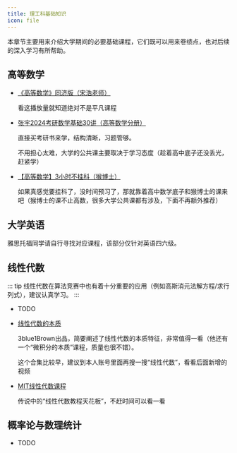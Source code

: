 ```yaml
---
title: 理工科基础知识
icon: file
---
```


本章节主要用来介绍大学期间的必要基础课程，它们既可以用来卷绩点，也对后续的深入学习有所帮助。

## 高等数学

* [《高等数学》同济版（宋浩老师）](https://www.bilibili.com/video/BV1Eb411u7Fw/)

  看这播放量就知道绝对不是平凡课程

* [张宇2024考研数学基础30讲（高等数学分册）](https://item.jd.com/13278599.html)

  直接买考研书来学，结构清晰，习题管够。

  不用担心太难，大学的公共课主要取决于学习态度（趁着高中底子还没丢光，赶紧学）

* [【高等数学】3小时不挂科（猴博士）](https://www.bilibili.com/video/BV1JK4y1e7Ue/)

  如果真感觉要挂科了，没时间预习了，那就靠着高中数学底子和猴博士的课来吧（猴博士的课不止高数，很多大学公共课都有涉及，下面不再额外推荐）

## 大学英语

雅思托福同学请自行寻找对应课程，该部分仅针对英语四六级。

## 线性代数

::: tip
线性代数在算法竞赛中也有着十分重要的应用（例如高斯消元法解方程/求行列式），建议认真学习。
:::

* TODO

* [线性代数的本质](https://www.bilibili.com/video/BV1ys411472E/)

  3blue1Brown出品，简要阐述了线性代数的本质特征，非常值得一看（他还有一个“微积分的本质”课程，质量也很不错）。
  
  这个合集比较早，建议到本人账号里面再搜一搜“线性代数”，看看后面新增的视频

* [MIT线性代数课程](https://www.bilibili.com/video/BV16Z4y1U7oU/)

  传说中的“线性代数教程天花板”，不赶时间可以看一看

## 概率论与数理统计

* TODO